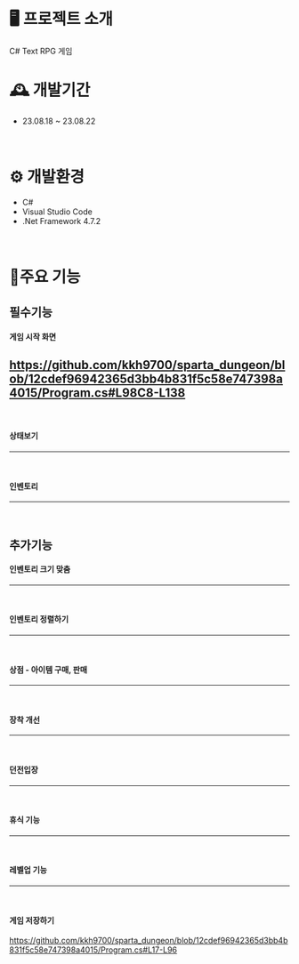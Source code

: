 # 🖥️ 프로젝트 소개
C# Text RPG 게임
<br>

# 🕰️ 개발기간
* 23.08.18 ~ 23.08.22
<br>

# ⚙️ 개발환경
* C#
* Visual Studio Code
* .Net Framework 4.7.2
<br>

# 📌주요 기능
## 필수기능
#### 게임 시작 화면
https://github.com/kkh9700/sparta_dungeon/blob/12cdef96942365d3bb4b831f5c58e747398a4015/Program.cs#L98C8-L138
---
<br>

#### 상태보기

---
<br>

#### 인벤토리

---
<br>

## 추가기능
#### 인벤토리 크기 맞춤

---
<br>

#### 인벤토리 정렬하기

---
<br>

#### 상점 - 아이템 구매, 판매

---
<br>

#### 장착 개선

---
<br>

#### 던전입장

---
<br>

#### 휴식 기능

---
<br>

#### 레벨업 기능

---
<br>


#### 게임 저장하기
https://github.com/kkh9700/sparta_dungeon/blob/12cdef96942365d3bb4b831f5c58e747398a4015/Program.cs#L17-L96
